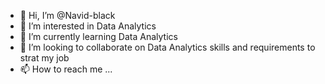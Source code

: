 - 👋 Hi, I’m @Navid-black
- 👀 I’m interested in Data Analytics
- 🌱 I’m currently learning Data Analytics
- 💞️ I’m looking to collaborate on Data Analytics skills and requirements to strat my job
- 📫 How to reach me ...

<!---
Navid-black/Navid-black is a ✨ special ✨ repository because its `README.md` (this file) appears on your GitHub profile.
You can click the Preview link to take a look at your changes.
--->
